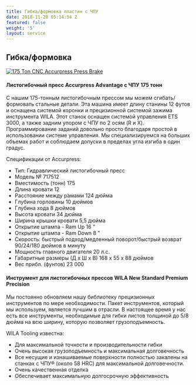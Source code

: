 ```yaml
---
title: Гибка/формовка пластин с ЧПУ
date: 2018-11-28 05:14:54 Z
featured: false
weight: '5'
layout: service
---
```


## Гибка/формовка

[![175 Ton CNC Accurpress Press Brake](https://img1.wsimg.com/isteam/ip/65285429-1e94-4181-a317-17d509941415/Rocker%2BArm%2B1.png/:/cr=t:6.61%25,l:8.27%25,w:80.65%25,h:80.65%25/rs=w:400,cg:true,m)](https://www.accurpress.com/advantage-overview)

#### Листогибочный пресс Accurpress Advantage с ЧПУ 175 тонн

С нашим 175-тонным листогибочным прессом мы можем сгибать/формовать стальные детали. Эта машина имеет длину станины 12 футов и оснащена системой коронки и прецизионной системой зажима инструмента WILA. Этот станок оснащен системой управления ETS 3000, а также задним упором с ЧПУ по 2 осям (R и X). Программирование заданий довольно просто благодаря простой в использовании системе управления. Мы специализируемся на больших объемах работ и соблюдаем допуски в пределах угла изгиба в один градус.

Спецификации от Accurpress:

* Тип: Гидравлический листогибочный пресс
* Модель № 717512
* Вместимость (тонн) 175
* Длина кровати 12
* Расстояние между рамами 124 дюйма
* Глубина горловины 10 дюймов
* Глубина хода 8 дюймов
* Высота кровати 34 дюйма
* Ширина крышки кровати 5,5 дюйма
* Открытие штампа - Ram Up 16 "
* Открытие штампа - Ram Down 8 "
* Скорость: быстрый подход/медленный поворот/быстрый возврат 90/24/180 дюймов в минуту
* Мощность главного двигателя 20 л.с.
* Габаритные размеры (Д х Ш х В) 168 x 55 x 88 дюймов
* Вес прибл. (фунтов) 23 000

#### Инструмент для листогибочных прессов WILA New Standard Premium Precision

Мы постоянно обновляем нашу библиотеку прецизионных инструментов по мере необходимости. Пакет инструментов, который мы используем, является лучшим в отрасли. В настоящее время у нас есть все инструменты, необходимые для гибки листов толщиной до 5/8 дюйма на всю ширину, которую позволяет грузоподъемность.

WILA Tooling известна:

* Для максимальной точности и производительности гибки
* Очень высокая грузоподъемность и максимальная долговечность
* Все несущие и изнашиваемые поверхности полностью закалены на станках с ЧПУ® (около 58 HRC) для максимальной долговечности.
* Очень качественная отделка
* Обеспечивает максимальную долгосрочную эффективность